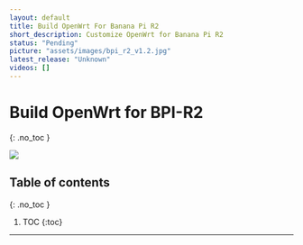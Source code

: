 ```yaml
---
layout: default
title: Build OpenWrt For Banana Pi R2
short_description: Customize OpenWrt for Banana Pi R2
status: "Pending"
picture: "assets/images/bpi_r2_v1.2.jpg"
latest_release: "Unknown"
videos: []
---
```


# Build OpenWrt for BPI-R2
{: .no_toc }

![](../../../assets/images/bpi-r2/bpi_r2_v1.2.jpg)

## Table of contents
{: .no_toc }

1. TOC
{:toc}

-----------------------------------

